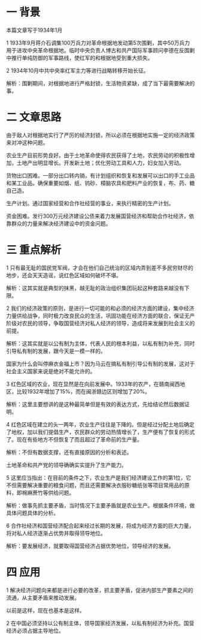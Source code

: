 # 一 背景

本篇文章写于1934年1月

1 1933年9月蒋介石调集100万兵力对革命根据地发动第5次围剿，其中50万兵力用于进攻中央革命根据地。临时中央负责人博古和共产国际军事顾问李德在反围剿中推行单纯防御的军事路线，使红军的和根据地受到重大损失。



2 1934年10月中共中央率红军主力等进行战略转移开始长征。

解析：围剿期间，对根据地进行严格封锁，生活物资紧缺，成了当下最需要解决的事。

# 二  文章思路 

由于敌人对根据地实行了严厉的经济封锁，所以必须在根据地实施一定的经济政策来对冲这种问题。

 农业生产目前形势良好。由于土地革命使得农民获得了土地，农民劳动的积极性增加，土地产出明显增长。开发新土地；优化劳动工具和人力，妇女加入劳动。

货物出口困难。一部分出口转内销，有计划组织和恢复和发展可以出口的手工业品和某工业品。确保重要如烟、纸、钨砂、樟脑农具和肥料产业的恢复，布、药、糖自己造。

生产计划。通过国家经营和合作社经营的事业，来执行精密的生产计划。 

资金困难。发行300万元经济建设公债来着力发展国营经济和帮助合作社经济，依靠群众的力量来解决经济建设中的资金问题。



# 三 重点解析

1 只有最无耻的国民党军阀，才会在他们自己统治的区域内弄到差不多民穷财尽的地步，还会天天造谣，说红色区域如何破坏不堪。

解析：这其实就是典型的抹黑，越无耻的政治组织集团玩起这种套路来越没有下限。



2 我们的经济政策的原则，是进行一切可能的和必须的经济方面的建设，集中经济力量供给战争，同时极力改良民众的生活，巩固功能在经济方面的联合，保证无产阶级对农民的领导，争取国营经济对私人经济的领导，造成将来发展到社会主义的前提。

解析：这其实就是以公有制为主体，代表人民的根本利益，以私有制为补充，同时引导私有制的发展，跟今天是一模一样的。

国家为什么会叫停麻衣金福上市？因为马云在搞私有制引导公有制的发展，这对于社会主义国家来说是绝对不能允许的。



3 红色区域的农业，现在显然是在向前发展中。1933年的农产，在赣南闽西地区，比较1932年增加了15%，而在闽浙赣边区则增加了20%。

解析：这里主要想讲的是这种最简单但是有效的表达方式，先给结论然后数据证明。



4 红色区域在建立的头一两年，农业生产往往是下降的。但是经过分配土地后确定了地权，加以我们提倡生产，农民群众的劳动热情增长了，生产便有了恢复的形式了。现在有些地方不但恢复了而且超过了革命前的生产量。

解析：不但有数据支撑，还有直接原因的分析和表述。

土地革命和共产党的领导确确实实提升了生产能力。



5 这里应当指出：在目前的条件之下，农业生产是我们经济建设工作的第1位，它不但需要解决重要的粮食问题，而且还需要解决衣服砂糖纸张等项目常用品的原料，即棉麻蔗竹等供给问题。

解析：做事先抓主要矛盾，当时情况下主要矛盾就是农业生产。根据条件环境，做具体问题具体的分析。



6 合作社经济和国营经济配合起来经过长期的发展，将成为经济方面的巨大力量，将对私人经济逐渐占优势并取得领导地位。

解析：要发展经济，就要取得国营经济占据优势地位，领导经济的发展。



# 四 应用

1 解决经济问题向来都是进行必要的改革，抓主要矛盾，促进内部生产要素之间的流通，从主要矛盾来推动发展。

以前是这样，现在也基本是这样。

2 在中国必须坚持以公有制主体，领导国家经济发展，以私有制经济为补充。国营经济必须占据主导地位。